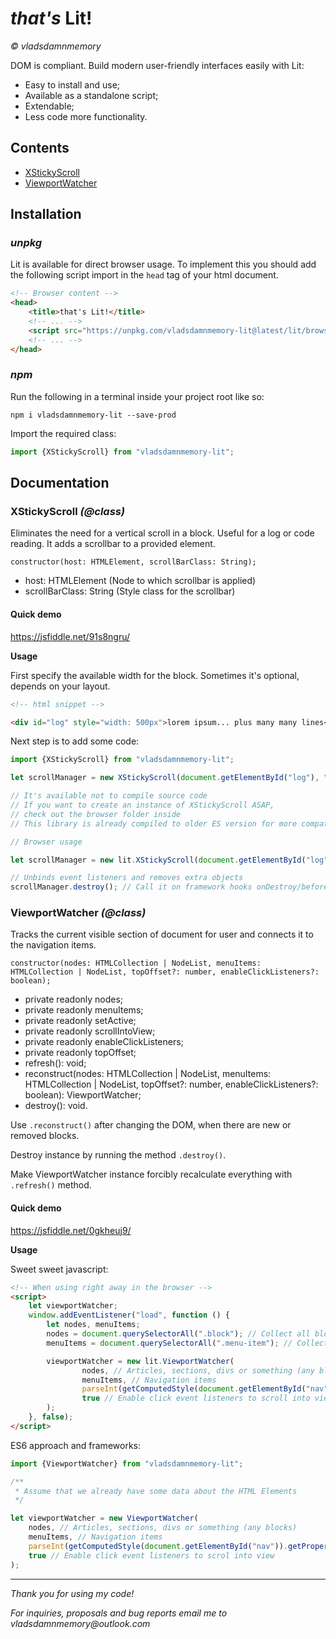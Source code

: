 # _that's_ Lit!

_&copy; vladsdamnmemory_

DOM is compliant. Build modern user-friendly interfaces easily with Lit:

* Easy to install and use;
* Available as a standalone script;
* Extendable;
* Less code more functionality.

## Contents

* [XStickyScroll](https://jsfiddle.net/91s8ngru/)
* [ViewportWatcher](https://jsfiddle.net/0gkheuj9/)

## Installation

### _unpkg_

Lit is available for direct browser usage. To implement this you should add the following script import in the `head`
tag of your html document.

```html
<!-- Browser content -->
<head>
    <title>that's Lit!</title>
    <!-- ... -->
    <script src="https://unpkg.com/vladsdamnmemory-lit@latest/lit/browser/index.js"></script>
    <!-- ... -->
</head>
```

### _npm_

Run the following in a terminal inside your project root like so:

```text
npm i vladsdamnmemory-lit --save-prod
```

Import the required class:

```javascript
import {XStickyScroll} from "vladsdamnmemory-lit";
```

## Documentation

### XStickyScroll _(@class)_

Eliminates the need for a vertical scroll in a block. Useful for a log or code reading. It adds a scrollbar to a
provided element.

`constructor(host: HTMLElement, scrollBarClass: String);`

* host: HTMLElement (Node to which scrollbar is applied)
* scrollBarClass: String (Style class for the scrollbar)

#### Quick demo

https://jsfiddle.net/91s8ngru/

**Usage**

First specify the available width for the block. Sometimes it's optional, depends on your layout.

```html
<!-- html snippet -->

<div id="log" style="width: 500px">lorem ipsum... plus many many lines</div>
```

Next step is to add some code:

```javascript
import {XStickyScroll} from "vladsdamnmemory-lit";

let scrollManager = new XStickyScroll(document.getElementById("log"), "scrollbar-style-class");

// It's available not to compile source code
// If you want to create an instance of XStickyScroll ASAP,  
// check out the browser folder inside
// This library is already compiled to older ES version for more compatibility with all browsers

// Browser usage

let scrollManager = new lit.XStickyScroll(document.getElementById("log"), "scrollbar-style-class");

// Unbinds event listeners and removes extra objects
scrollManager.destroy(); // Call it on framework hooks onDestroy/beforeDestroy etc.
```

### ViewportWatcher _(@class)_

Tracks the current visible section of document for user and connects it to the navigation items.

`constructor(nodes: HTMLCollection | NodeList, menuItems: HTMLCollection | NodeList, topOffset?: number, enableClickListeners?: boolean);`

* private readonly nodes;
* private readonly menuItems;
* private readonly setActive;
* private readonly scrollIntoView;
* private readonly enableClickListeners;
* private readonly topOffset;
* refresh(): void;
* reconstruct(nodes: HTMLCollection | NodeList, menuItems: HTMLCollection | NodeList, topOffset?: number,
  enableClickListeners?: boolean): ViewportWatcher;
* destroy(): void.

Use `.reconstruct()` after changing the DOM, when there are new or removed blocks.

Destroy instance by running the method `.destroy()`.

Make ViewportWatcher instance forcibly recalculate everything with `.refresh()` method.

#### Quick demo

https://jsfiddle.net/0gkheuj9/

**Usage**

Sweet sweet javascript:

```html
<!-- When using right away in the browser -->
<script>
    let viewportWatcher;
    window.addEventListener("load", function () {
        let nodes, menuItems;
        nodes = document.querySelectorAll(".block"); // Collect all blocks
        menuItems = document.querySelectorAll(".menu-item"); // Collect all menu items

        viewportWatcher = new lit.ViewportWatcher(
                nodes, // Articles, sections, divs or something (any blocks)
                menuItems, // Navigation items
                parseInt(getComputedStyle(document.getElementById("nav")).getPropertyValue("height")), // Extra offset if you've got header on a page fixed to top
                true // Enable click event listeners to scroll into view
        );
    }, false);
</script>
```

ES6 approach and frameworks:

```javascript
import {ViewportWatcher} from "vladsdamnmemory-lit";

/**
 * Assume that we already have some data about the HTML Elements
 */

let viewportWatcher = new ViewportWatcher(
    nodes, // Articles, sections, divs or something (any blocks)
    menuItems, // Navigation items
    parseInt(getComputedStyle(document.getElementById("nav")).getPropertyValue("height")), // Extra offset if you've got header on a page fixed to top
    true // Enable click event listeners to scrol into view
);
```

___
_Thank you for using my code!_

_For inquiries, proposals and bug reports email me to vladsdamnmemory@outlook.com_
